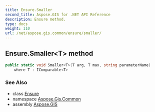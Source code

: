 ```yaml
---
title: Ensure.Smaller
second_title: Aspose.GIS for .NET API Reference
description: Ensure method. 
type: docs
weight: 110
url: /net/aspose.gis.common/ensure/smaller/
---
```

## Ensure.Smaller&lt;T&gt; method

```csharp
public static void Smaller<T>(T arg, T max, string parameterName)
    where T : IComparable<T>
```

### See Also

* class [Ensure](../)
* namespace [Aspose.Gis.Common](../../ensure/)
* assembly [Aspose.GIS](../../../)


